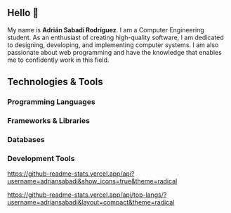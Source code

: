 <!---
adriansabadi/adriansabadi is a ✨ special ✨ repository because its `README.md` (this file) appears on your GitHub profile.
You can click the Preview link to take a look at your changes.
--->
<link rel="stylesheet" type='text/css' href="https://cdn.jsdelivr.net/gh/devicons/devicon@latest/devicon.min.css" /> 

## Hello 👋

My name is **Adrián Sabadí Rodríguez**. I am a Computer Engineering student. As an enthusiast of creating high-quality software, I am dedicated to designing, developing, and implementing computer systems. I am also passionate about web programming and have the knowledge that enables me to confidently work in this field.

## Technologies & Tools
### Programming Languages
<i class="devicon-java-plain-wordmark colored"></i>
<i class="devicon-python-plain-wordmark colored"></i>
<i class="devicon-cplusplus-plain"></i>
<i class="devicon-javascript-plain colored"></i>
<i class="devicon-css3-plain-wordmark colored"></i>
<i class="devicon-html5-plain-wordmark colored"></i>

### Frameworks & Libraries
<i class="devicon-tailwindcss-original colored"></i>
<i class="devicon-bootstrap-plain colored"></i>

### Databases
<i class="devicon-sqlite-plain-wordmark colored"></i>
<i class="devicon-postgresql-plain-wordmark colored"></i>
<i class="devicon-mariadb-original-wordmark colored"></i>

### Development Tools
<i class="devicon-vscode-plain colored"></i>
<i class="devicon-git-plain colored"></i>

https://github-readme-stats.vercel.app/api?username=adriansabadi&show_icons=true&theme=radical

https://github-readme-stats.vercel.app/api/top-langs/?username=adriansabadi&layout=compact&theme=radical

